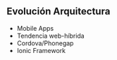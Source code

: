 ##  Evolución Arquitectura

 - Mobile Apps
  - Tendencia web-híbrida
  - Cordova/Phonegap
  - Ionic Framework